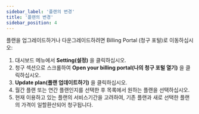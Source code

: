 ```yaml
---
sidebar_label: '플랜의 변경'
title: '플랜의 변경'
sidebar_position: 4
---
```

플랜을 업그레이드하거나 다운그레이드하려면 Billing Portal (청구 포털)로 이동하십시오:

1. 대시보드 메뉴에서 **Setting(설정)** 을 클릭하십시오.
2. 청구 섹션으로 스크롤하여 **Open your billing portal(나의 청구 포털 열기)** 을 클릭하십시오.
3. **Update plan(플랜 업데이트하기)** 을 클릭하십시오.
4. 월간 플랜 또는 연간 플랜인지를 선택한 후 목록에서 원하는 플랜을 선택하십시오.
5. 현재 이용하고 있는 플랜의 서비스기간을 고려하여, 기존 플랜과 새로 선택한 플랜의 가격이 일할환산되어 청구됩니다.
